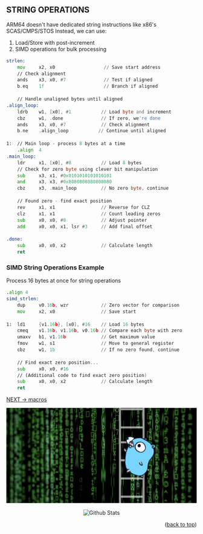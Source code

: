 ## STRING OPERATIONS
ARM64 doesn't have dedicated string instructions like x86's SCAS/CMPS/STOS
Instead, we can use:
1. Load/Store with post-increment
2. SIMD operations for bulk processing
```asm
strlen:
    mov     x2, x0                  // Save start address
    // Check alignment
    ands    x3, x0, #7              // Test if aligned
    b.eq    1f                      // Branch if aligned
    
    // Handle unaligned bytes until aligned
.align_loop:
    ldrb    w1, [x0], #1           // Load byte and increment
    cbz     w1, .done              // If zero, we're done
    ands    x3, x0, #7             // Check alignment
    b.ne    .align_loop           // Continue until aligned

1:  // Main loop - process 8 bytes at a time
    .align  4
.main_loop:
    ldr     x1, [x0], #8           // Load 8 bytes
    // Check for zero byte using clever bit manipulation
    sub     x3, x1, #0x0101010101010101
    and     x3, x3, #0x8080808080808080
    cbz     x3, .main_loop         // No zero byte, continue
    
    // Found zero - find exact position
    rev     x1, x1                 // Reverse for CLZ
    clz     x1, x1                 // Count leading zeros
    sub     x0, x0, #8             // Adjust pointer
    add     x0, x0, x1, lsr #3     // Add final offset
    
.done:
    sub     x0, x0, x2             // Calculate length
    ret
```

### SIMD String Operations Example
Process 16 bytes at once for string operations
```asm
.align 4
simd_strlen:
    dup     v0.16b, wzr            // Zero vector for comparison
    mov     x2, x0                 // Save start
    
1:  ld1     {v1.16b}, [x0], #16    // Load 16 bytes
    cmeq    v1.16b, v1.16b, v0.16b // Compare each byte with zero
    umaxv   b1, v1.16b             // Get maximum value
    fmov    w1, s1                 // Move to general register
    cbz     w1, 1b                 // If no zero found, continue
    
    // Find exact zero position...
    sub     x0, x0, #16
    // (Additional code to find exact zero position)
    sub     x0, x0, x2             // Calculate length
    ret
```

[NEXT -> macros](13_macros.md)

<div align="center">
  <img src="../img/argo-mascot.jpg" alt="Logo">
</div>
<p align="center">
    <img src="https://raw.githubusercontent.com/bornmay/bornmay/Update/svg/Bottom.svg" alt="Github Stats" />
</p>
<p align="right">(<a href="#top">back to top</a>)</p>

